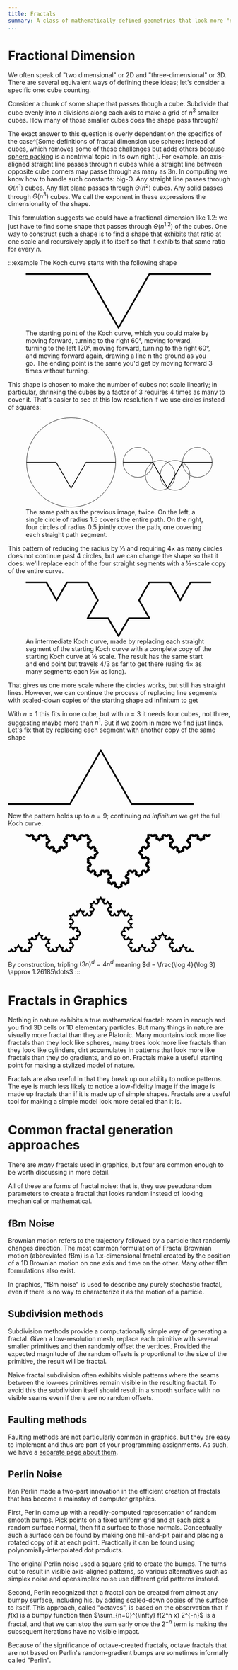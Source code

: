 ```yaml
---
title: Fractals
summary: A class of mathematically-defined geometries that look more "natural" than most others.
...
```


# Fractional Dimension

We often speak of "two dimensional" or 2D and "three-dimensional" or 3D. There are several equivalent ways of defining these ideas; let's consider a specific one: cube counting.

Consider a chunk of some shape that passes though a cube.
Subdivide that cube evenly into $n$ divisions along each axis to make a grid of $n^3$ smaller cubes.
How many of those smaller cubes does the shape pass through?

The exact answer to this question is overly dependent on the specifics of the case^[Some definitions of fractal dimension use spheres instead of cubes, which removes some of these challenges but adds others because [sphere packing](https://en.wikipedia.org/wiki/Sphere_packing) is a nontrivial topic in its own right.]. For example, an axis-aligned straight line passes through $n$ cubes while a straight line between opposite cube corners may passe through as many as $3n$.
In computing we know how to handle such constants: big-O.
Any straight line passes through $\Theta(n^1)$ cubes.
Any flat plane passes through $\Theta(n^2)$ cubes.
Any solid passes through $\Theta(n^3)$ cubes.
We call the exponent in these expressions the dimensionality of the shape.

This formulation suggests we could have a fractional dimension like $1.2$: we just have to find some shape that passes through $\Theta(n^{1.2})$ of the cubes.
One way to construct such a shape is to find a shape that exhibits that ratio at one scale and recursively apply it to itself so that it exhibits that same ratio for every $n$.

:::example
The Koch curve starts with the following shape

<figure>
<svg xmlns="http://www.w3.org/2000/svg" viewBox="0 -1 120 36.641" style="max-width:30em" fill="none" stroke="#000" stroke-linejoin="round">
<path d="M 0,0 40,0 60,34.64101615137754 80,0 120,0 "/>
</svg>
<figcaption>The starting point of the Koch curve, which you could make by moving forward, turning to the right 60°, moving forward, turning to the left 120°, moving forward, turning to the right 60°, and moving forward again, drawing a line n the ground as you go. The ending point is the same you'd get by moving forward 3 times without turning.</figcaption>
</figure>

This shape is chosen to make the number of cubes not scale linearly;
in particular, shrinking the cubes by a factor of 3 requires 4 times as many to cover it.
That's easier to see at this low resolution if we use circles instead of squares:

<figure>
<svg xmlns="http://www.w3.org/2000/svg" viewBox="-1 -61 252 122" style="max-width:65em" fill="none" stroke="#000" stroke-linejoin="round">
<path d="M 0,0 40,0 60,34.64101615137754 80,0 120,0 "/>
<circle cx="60" cy="0" r="60" stroke-width="0.5"/>
<g transform="translate(130,0)">
<path d="M 0,0 40,0 60,34.64101615137754 80,0 120,0 "/>
<circle cx="20" cy="0" r="20" stroke-width="0.5"/>
<circle cx="50" cy="17.3205" r="20" stroke-width="0.5"/>
<circle cx="70" cy="17.3205" r="20" stroke-width="0.5"/>
<circle cx="100" cy="0" r="20" stroke-width="0.5"/>
</g>
</svg>
<figcaption>The same path as the previous image, twice. On the left, a single circle of radius 1.5 covers the entire path. On the right, four circles of radius 0.5 jointly cover the path, one covering each straight path segment.</figcaption>
</figure>

This pattern of reducing the radius by ⅓ and requiring 4× as many circles does not continue past 4 circles,
but we can change the shape so that it does:
we'll replace each of the four straight segments with a ⅓-scale copy of the entire curve.

<figure>
<svg xmlns="http://www.w3.org/2000/svg" viewBox="0 -1 120 36.641" style="max-width:30em" fill="none" stroke="#000" stroke-linejoin="round">
<path d="M 0,0 13.3333,0 20,11.547 26.6667,0 40,0 46.6667,11.547 40,23.094 53.3333,23.094 60,34.641 66.6667,23.094 80,23.094 73.3333,11.547 80,0 93.3333,0 100,11.547 106.6667,0 120,0 "/>
</svg>
<figcaption>An intermediate Koch curve, made by replacing each straight segment of the starting Koch curve with a complete copy of the starting Koch curve at ⅓ scale. The result has the same start and end point but travels 4/3 as far to get there (using 4× as many segments each ⅓× as long).</figcaption>
</figure>

That gives us one more scale where the circles works, but still has straight lines.
However, we can continue the process of replacing line segments with scaled-down copies of the starting shape ad infinitum to get





With $n=1$ this fits in one cube, but with $n=3$ it needs four cubes, not three, suggesting maybe more than $n^1$. But if we zoom in more we find just lines. Let's fix that by replacing each segment with another copy of the same shape

<svg xmlns="http://www.w3.org/2000/svg" viewBox="0 -1 120 37.641" style="max-width:30em">
<path fill="none" stroke="black" d="M 0,35.641 40.0,35.641 60.0,1.0 80.0,35.641 120,35.641"/>
</svg>

Now the pattern holds up to $n=9$; continuing *ad infinitum* we get the full Koch curve.


<figure>
<svg xmlns="http://www.w3.org/2000/svg" viewBox="0 -1 120 36.641" style="max-width:30em" fill="none" stroke="#000" stroke-linejoin="round">
<path d="M 0,0 0.4938,0 0.7407,0.4277 0.9877,0 1.4815,0 1.7284,0.4277 1.4815,0.8553 1.9753,0.8553 2.2222,1.283 2.4691,0.8553 2.963,0.8553 2.716,0.4277 2.963,0 3.4568,0 3.7037,0.4277 3.9506,0 4.4444,0 4.6914,0.4277 4.4444,0.8553 4.9383,0.8553 5.1852,1.283 4.9383,1.7107 4.4444,1.7107 4.6914,2.1383 4.4444,2.566 4.9383,2.566 5.1852,2.9937 5.4321,2.566 5.9259,2.566 6.1728,2.9937 5.9259,3.4213 6.4198,3.4213 6.6667,3.849 6.9136,3.4213 7.4074,3.4213 7.1605,2.9937 7.4074,2.566 7.9012,2.566 8.1481,2.9937 8.3951,2.566 8.8889,2.566 8.642,2.1383 8.8889,1.7107 8.3951,1.7107 8.1481,1.283 8.3951,0.8553 8.8889,0.8553 8.642,0.4277 8.8889,0 9.3827,0 9.6296,0.4277 9.8765,0 10.3704,0 10.6173,0.4277 10.3704,0.8553 10.8642,0.8553 11.1111,1.283 11.358,0.8553 11.8519,0.8553 11.6049,0.4277 11.8519,0 12.3457,0 12.5926,0.4277 12.8395,0 13.3333,0 13.5802,0.4277 13.3333,0.8553 13.8272,0.8553 14.0741,1.283 13.8272,1.7107 13.3333,1.7107 13.5802,2.1383 13.3333,2.566 13.8272,2.566 14.0741,2.9937 14.321,2.566 14.8148,2.566 15.0617,2.9937 14.8148,3.4213 15.3086,3.4213 15.5556,3.849 15.3086,4.2767 14.8148,4.2767 15.0617,4.7043 14.8148,5.132 14.321,5.132 14.0741,4.7043 13.8272,5.132 13.3333,5.132 13.5802,5.5597 13.3333,5.9873 13.8272,5.9873 14.0741,6.415 13.8272,6.8427 13.3333,6.8427 13.5802,7.2703 13.3333,7.698 13.8272,7.698 14.0741,8.1257 14.321,7.698 14.8148,7.698 15.0617,8.1257 14.8148,8.5533 15.3086,8.5533 15.5556,8.981 15.8025,8.5533 16.2963,8.5533 16.0494,8.1257 16.2963,7.698 16.7901,7.698 17.037,8.1257 17.284,7.698 17.7778,7.698 18.0247,8.1257 17.7778,8.5533 18.2716,8.5533 18.5185,8.981 18.2716,9.4087 17.7778,9.4087 18.0247,9.8363 17.7778,10.264 18.2716,10.264 18.5185,10.6917 18.7654,10.264 19.2593,10.264 19.5062,10.6917 19.2593,11.1193 19.7531,11.1193 20,11.547 20.2469,11.1193 20.7407,11.1193 20.4938,10.6917 20.7407,10.264 21.2346,10.264 21.4815,10.6917 21.7284,10.264 22.2222,10.264 21.9753,9.8363 22.2222,9.4087 21.7284,9.4087 21.4815,8.981 21.7284,8.5533 22.2222,8.5533 21.9753,8.1257 22.2222,7.698 22.716,7.698 22.963,8.1257 23.2099,7.698 23.7037,7.698 23.9506,8.1257 23.7037,8.5533 24.1975,8.5533 24.4444,8.981 24.6914,8.5533 25.1852,8.5533 24.9383,8.1257 25.1852,7.698 25.679,7.698 25.9259,8.1257 26.1728,7.698 26.6667,7.698 26.4198,7.2703 26.6667,6.8427 26.1728,6.8427 25.9259,6.415 26.1728,5.9873 26.6667,5.9873 26.4198,5.5597 26.6667,5.132 26.1728,5.132 25.9259,4.7043 25.679,5.132 25.1852,5.132 24.9383,4.7043 25.1852,4.2767 24.6914,4.2767 24.4444,3.849 24.6914,3.4213 25.1852,3.4213 24.9383,2.9937 25.1852,2.566 25.679,2.566 25.9259,2.9937 26.1728,2.566 26.6667,2.566 26.4198,2.1383 26.6667,1.7107 26.1728,1.7107 25.9259,1.283 26.1728,0.8553 26.6667,0.8553 26.4198,0.4277 26.6667,0 27.1605,0 27.4074,0.4277 27.6543,0 28.1481,0 28.3951,0.4277 28.1481,0.8553 28.642,0.8553 28.8889,1.283 29.1358,0.8553 29.6296,0.8553 29.3827,0.4277 29.6296,0 30.1235,0 30.3704,0.4277 30.6173,0 31.1111,0 31.358,0.4277 31.1111,0.8553 31.6049,0.8553 31.8519,1.283 31.6049,1.7107 31.1111,1.7107 31.358,2.1383 31.1111,2.566 31.6049,2.566 31.8519,2.9937 32.0988,2.566 32.5926,2.566 32.8395,2.9937 32.5926,3.4213 33.0864,3.4213 33.3333,3.849 33.5802,3.4213 34.0741,3.4213 33.8272,2.9937 34.0741,2.566 34.5679,2.566 34.8148,2.9937 35.0617,2.566 35.5556,2.566 35.3086,2.1383 35.5556,1.7107 35.0617,1.7107 34.8148,1.283 35.0617,0.8553 35.5556,0.8553 35.3086,0.4277 35.5556,0 36.0494,0 36.2963,0.4277 36.5432,0 37.037,0 37.284,0.4277 37.037,0.8553 37.5309,0.8553 37.7778,1.283 38.0247,0.8553 38.5185,0.8553 38.2716,0.4277 38.5185,0 39.0123,0 39.2593,0.4277 39.5062,0 40,0 40.2469,0.4277 40,0.8553 40.4938,0.8553 40.7407,1.283 40.4938,1.7107 40,1.7107 40.2469,2.1383 40,2.566 40.4938,2.566 40.7407,2.9937 40.9877,2.566 41.4815,2.566 41.7284,2.9937 41.4815,3.4213 41.9753,3.4213 42.2222,3.849 41.9753,4.2767 41.4815,4.2767 41.7284,4.7043 41.4815,5.132 40.9877,5.132 40.7407,4.7043 40.4938,5.132 40,5.132 40.2469,5.5597 40,5.9873 40.4938,5.9873 40.7407,6.415 40.4938,6.8427 40,6.8427 40.2469,7.2703 40,7.698 40.4938,7.698 40.7407,8.1257 40.9877,7.698 41.4815,7.698 41.7284,8.1257 41.4815,8.5533 41.9753,8.5533 42.2222,8.981 42.4691,8.5533 42.963,8.5533 42.716,8.1257 42.963,7.698 43.4568,7.698 43.7037,8.1257 43.9506,7.698 44.4444,7.698 44.6914,8.1257 44.4444,8.5533 44.9383,8.5533 45.1852,8.981 44.9383,9.4087 44.4444,9.4087 44.6914,9.8363 44.4444,10.264 44.9383,10.264 45.1852,10.6917 45.4321,10.264 45.9259,10.264 46.1728,10.6917 45.9259,11.1193 46.4198,11.1193 46.6667,11.547 46.4198,11.9747 45.9259,11.9747 46.1728,12.4023 45.9259,12.83 45.4321,12.83 45.1852,12.4023 44.9383,12.83 44.4444,12.83 44.6914,13.2577 44.4444,13.6853 44.9383,13.6853 45.1852,14.113 44.9383,14.5407 44.4444,14.5407 44.6914,14.9683 44.4444,15.396 43.9506,15.396 43.7037,14.9683 43.4568,15.396 42.963,15.396 42.716,14.9683 42.963,14.5407 42.4691,14.5407 42.2222,14.113 41.9753,14.5407 41.4815,14.5407 41.7284,14.9683 41.4815,15.396 40.9877,15.396 40.7407,14.9683 40.4938,15.396 40,15.396 40.2469,15.8237 40,16.2513 40.4938,16.2513 40.7407,16.679 40.4938,17.1067 40,17.1067 40.2469,17.5343 40,17.962 40.4938,17.962 40.7407,18.3897 40.9877,17.962 41.4815,17.962 41.7284,18.3897 41.4815,18.8173 41.9753,18.8173 42.2222,19.245 41.9753,19.6727 41.4815,19.6727 41.7284,20.1003 41.4815,20.528 40.9877,20.528 40.7407,20.1003 40.4938,20.528 40,20.528 40.2469,20.9557 40,21.3833 40.4938,21.3833 40.7407,21.811 40.4938,22.2387 40,22.2387 40.2469,22.6663 40,23.094 40.4938,23.094 40.7407,23.5217 40.9877,23.094 41.4815,23.094 41.7284,23.5217 41.4815,23.9493 41.9753,23.9493 42.2222,24.377 42.4691,23.9493 42.963,23.9493 42.716,23.5217 42.963,23.094 43.4568,23.094 43.7037,23.5217 43.9506,23.094 44.4444,23.094 44.6914,23.5217 44.4444,23.9493 44.9383,23.9493 45.1852,24.377 44.9383,24.8047 44.4444,24.8047 44.6914,25.2323 44.4444,25.66 44.9383,25.66 45.1852,26.0877 45.4321,25.66 45.9259,25.66 46.1728,26.0877 45.9259,26.5153 46.4198,26.5153 46.6667,26.943 46.9136,26.5153 47.4074,26.5153 47.1605,26.0877 47.4074,25.66 47.9012,25.66 48.1481,26.0877 48.3951,25.66 48.8889,25.66 48.642,25.2323 48.8889,24.8047 48.3951,24.8047 48.1481,24.377 48.3951,23.9493 48.8889,23.9493 48.642,23.5217 48.8889,23.094 49.3827,23.094 49.6296,23.5217 49.8765,23.094 50.3704,23.094 50.6173,23.5217 50.3704,23.9493 50.8642,23.9493 51.1111,24.377 51.358,23.9493 51.8519,23.9493 51.6049,23.5217 51.8519,23.094 52.3457,23.094 52.5926,23.5217 52.8395,23.094 53.3333,23.094 53.5802,23.5217 53.3333,23.9493 53.8272,23.9493 54.0741,24.377 53.8272,24.8047 53.3333,24.8047 53.5802,25.2323 53.3333,25.66 53.8272,25.66 54.0741,26.0877 54.321,25.66 54.8148,25.66 55.0617,26.0877 54.8148,26.5153 55.3086,26.5153 55.5556,26.943 55.3086,27.3707 54.8148,27.3707 55.0617,27.7983 54.8148,28.226 54.321,28.226 54.0741,27.7983 53.8272,28.226 53.3333,28.226 53.5802,28.6537 53.3333,29.0813 53.8272,29.0813 54.0741,29.509 53.8272,29.9367 53.3333,29.9367 53.5802,30.3643 53.3333,30.792 53.8272,30.792 54.0741,31.2197 54.321,30.792 54.8148,30.792 55.0617,31.2197 54.8148,31.6473 55.3086,31.6473 55.5556,32.075 55.8025,31.6473 56.2963,31.6473 56.0494,31.2197 56.2963,30.792 56.7901,30.792 57.037,31.2197 57.284,30.792 57.7778,30.792 58.0247,31.2197 57.7778,31.6473 58.2716,31.6473 58.5185,32.075 58.2716,32.5027 57.7778,32.5027 58.0247,32.9303 57.7778,33.358 58.2716,33.358 58.5185,33.7857 58.7654,33.358 59.2593,33.358 59.5062,33.7857 59.2593,34.2133 59.7531,34.2133 60,34.641 60.2469,34.2133 60.7407,34.2133 60.4938,33.7857 60.7407,33.358 61.2346,33.358 61.4815,33.7857 61.7284,33.358 62.2222,33.358 61.9753,32.9303 62.2222,32.5027 61.7284,32.5027 61.4815,32.075 61.7284,31.6473 62.2222,31.6473 61.9753,31.2197 62.2222,30.792 62.716,30.792 62.963,31.2197 63.2099,30.792 63.7037,30.792 63.9506,31.2197 63.7037,31.6473 64.1975,31.6473 64.4444,32.075 64.6914,31.6473 65.1852,31.6473 64.9383,31.2197 65.1852,30.792 65.679,30.792 65.9259,31.2197 66.1728,30.792 66.6667,30.792 66.4198,30.3643 66.6667,29.9367 66.1728,29.9367 65.9259,29.509 66.1728,29.0813 66.6667,29.0813 66.4198,28.6537 66.6667,28.226 66.1728,28.226 65.9259,27.7983 65.679,28.226 65.1852,28.226 64.9383,27.7983 65.1852,27.3707 64.6914,27.3707 64.4444,26.943 64.6914,26.5153 65.1852,26.5153 64.9383,26.0877 65.1852,25.66 65.679,25.66 65.9259,26.0877 66.1728,25.66 66.6667,25.66 66.4198,25.2323 66.6667,24.8047 66.1728,24.8047 65.9259,24.377 66.1728,23.9493 66.6667,23.9493 66.4198,23.5217 66.6667,23.094 67.1605,23.094 67.4074,23.5217 67.6543,23.094 68.1481,23.094 68.3951,23.5217 68.1481,23.9493 68.642,23.9493 68.8889,24.377 69.1358,23.9493 69.6296,23.9493 69.3827,23.5217 69.6296,23.094 70.1235,23.094 70.3704,23.5217 70.6173,23.094 71.1111,23.094 71.358,23.5217 71.1111,23.9493 71.6049,23.9493 71.8519,24.377 71.6049,24.8047 71.1111,24.8047 71.358,25.2323 71.1111,25.66 71.6049,25.66 71.8519,26.0877 72.0988,25.66 72.5926,25.66 72.8395,26.0877 72.5926,26.5153 73.0864,26.5153 73.3333,26.943 73.5802,26.5153 74.0741,26.5153 73.8272,26.0877 74.0741,25.66 74.5679,25.66 74.8148,26.0877 75.0617,25.66 75.5556,25.66 75.3086,25.2323 75.5556,24.8047 75.0617,24.8047 74.8148,24.377 75.0617,23.9493 75.5556,23.9493 75.3086,23.5217 75.5556,23.094 76.0494,23.094 76.2963,23.5217 76.5432,23.094 77.037,23.094 77.284,23.5217 77.037,23.9493 77.5309,23.9493 77.7778,24.377 78.0247,23.9493 78.5185,23.9493 78.2716,23.5217 78.5185,23.094 79.0123,23.094 79.2593,23.5217 79.5062,23.094 79,23.094 79.7531,22.6663 79,22.2387 79.5062,22.2387 79.2593,21.811 79.5062,21.3833 79,21.3833 79.7531,20.9557 79,20.528 79.5062,20.528 79.2593,20.1003 79.0123,20.528 78.5185,20.528 78.2716,20.1003 78.5185,19.6727 78.0247,19.6727 77.7778,19.245 78.0247,18.8173 78.5185,18.8173 78.2716,18.3897 78.5185,17.962 79.0123,17.962 79.2593,18.3897 79.5062,17.962 79,17.962 79.7531,17.5343 79,17.1067 79.5062,17.1067 79.2593,16.679 79.5062,16.2513 79,16.2513 79.7531,15.8237 79,15.396 79.5062,15.396 79.2593,14.9683 79.0123,15.396 78.5185,15.396 78.2716,14.9683 78.5185,14.5407 78.0247,14.5407 77.7778,14.113 77.5309,14.5407 77.037,14.5407 77.284,14.9683 77.037,15.396 76.5432,15.396 76.2963,14.9683 76.0494,15.396 75.5556,15.396 75.3086,14.9683 75.5556,14.5407 75.0617,14.5407 74.8148,14.113 75.0617,13.6853 75.5556,13.6853 75.3086,13.2577 75.5556,12.83 75.0617,12.83 74.8148,12.4023 74.5679,12.83 74.0741,12.83 73.8272,12.4023 74.0741,11.9747 73.5802,11.9747 73.3333,11.547 73.5802,11.1193 74.0741,11.1193 73.8272,10.6917 74.0741,10.264 74.5679,10.264 74.8148,10.6917 75.0617,10.264 75.5556,10.264 75.3086,9.8363 75.5556,9.4087 75.0617,9.4087 74.8148,8.981 75.0617,8.5533 75.5556,8.5533 75.3086,8.1257 75.5556,7.698 76.0494,7.698 76.2963,8.1257 76.5432,7.698 77.037,7.698 77.284,8.1257 77.037,8.5533 77.5309,8.5533 77.7778,8.981 78.0247,8.5533 78.5185,8.5533 78.2716,8.1257 78.5185,7.698 79.0123,7.698 79.2593,8.1257 79.5062,7.698 79,7.698 79.7531,7.2703 79,6.8427 79.5062,6.8427 79.2593,6.415 79.5062,5.9873 79,5.9873 79.7531,5.5597 79,5.132 79.5062,5.132 79.2593,4.7043 79.0123,5.132 78.5185,5.132 78.2716,4.7043 78.5185,4.2767 78.0247,4.2767 77.7778,3.849 78.0247,3.4213 78.5185,3.4213 78.2716,2.9937 78.5185,2.566 79.0123,2.566 79.2593,2.9937 79.5062,2.566 79,2.566 79.7531,2.1383 79,1.7107 79.5062,1.7107 79.2593,1.283 79.5062,0.8553 79,0.8553 79.7531,0.4277 79,0 80.4938,0 80.7407,0.4277 80.9877,0 81.4815,0 81.7284,0.4277 81.4815,0.8553 81.9753,0.8553 82.2222,1.283 82.4691,0.8553 82.963,0.8553 82.716,0.4277 82.963,0 83.4568,0 83.7037,0.4277 83.9506,0 84.4444,0 84.6914,0.4277 84.4444,0.8553 84.9383,0.8553 85.1852,1.283 84.9383,1.7107 84.4444,1.7107 84.6914,2.1383 84.4444,2.566 84.9383,2.566 85.1852,2.9937 85.4321,2.566 85.9259,2.566 86.1728,2.9937 85.9259,3.4213 86.4198,3.4213 86.6667,3.849 86.9136,3.4213 87.4074,3.4213 87.1605,2.9937 87.4074,2.566 87.9012,2.566 88.1481,2.9937 88.3951,2.566 88.8889,2.566 88.642,2.1383 88.8889,1.7107 88.3951,1.7107 88.1481,1.283 88.3951,0.8553 88.8889,0.8553 88.642,0.4277 88.8889,0 89.3827,0 89.6296,0.4277 89.8765,0 90.3704,0 90.6173,0.4277 90.3704,0.8553 90.8642,0.8553 91.1111,1.283 91.358,0.8553 91.8519,0.8553 91.6049,0.4277 91.8519,0 92.3457,0 92.5926,0.4277 92.8395,0 93.3333,0 93.5802,0.4277 93.3333,0.8553 93.8272,0.8553 94.0741,1.283 93.8272,1.7107 93.3333,1.7107 93.5802,2.1383 93.3333,2.566 93.8272,2.566 94.0741,2.9937 94.321,2.566 94.8148,2.566 95.0617,2.9937 94.8148,3.4213 95.3086,3.4213 95.5556,3.849 95.3086,4.2767 94.8148,4.2767 95.0617,4.7043 94.8148,5.132 94.321,5.132 94.0741,4.7043 93.8272,5.132 93.3333,5.132 93.5802,5.5597 93.3333,5.9873 93.8272,5.9873 94.0741,6.415 93.8272,6.8427 93.3333,6.8427 93.5802,7.2703 93.3333,7.698 93.8272,7.698 94.0741,8.1257 94.321,7.698 94.8148,7.698 95.0617,8.1257 94.8148,8.5533 95.3086,8.5533 95.5556,8.981 95.8025,8.5533 96.2963,8.5533 96.0494,8.1257 96.2963,7.698 96.7901,7.698 97.037,8.1257 97.284,7.698 97.7778,7.698 98.0247,8.1257 97.7778,8.5533 98.2716,8.5533 98.5185,8.981 98.2716,9.4087 97.7778,9.4087 98.0247,9.8363 97.7778,10.264 98.2716,10.264 98.5185,10.6917 98.7654,10.264 99.2593,10.264 99.5062,10.6917 99.2593,11.1193 99.7531,11.1193 99,11.547 100.2469,11.1193 100.7407,11.1193 100.4938,10.6917 100.7407,10.264 101.2346,10.264 101.4815,10.6917 101.7284,10.264 102.2222,10.264 101.9753,9.8363 102.2222,9.4087 101.7284,9.4087 101.4815,8.981 101.7284,8.5533 102.2222,8.5533 101.9753,8.1257 102.2222,7.698 102.716,7.698 102.963,8.1257 103.2099,7.698 103.7037,7.698 103.9506,8.1257 103.7037,8.5533 104.1975,8.5533 104.4444,8.981 104.6914,8.5533 105.1852,8.5533 104.9383,8.1257 105.1852,7.698 105.679,7.698 105.9259,8.1257 106.1728,7.698 106.6667,7.698 106.4198,7.2703 106.6667,6.8427 106.1728,6.8427 105.9259,6.415 106.1728,5.9873 106.6667,5.9873 106.4198,5.5597 106.6667,5.132 106.1728,5.132 105.9259,4.7043 105.679,5.132 105.1852,5.132 104.9383,4.7043 105.1852,4.2767 104.6914,4.2767 104.4444,3.849 104.6914,3.4213 105.1852,3.4213 104.9383,2.9937 105.1852,2.566 105.679,2.566 105.9259,2.9937 106.1728,2.566 106.6667,2.566 106.4198,2.1383 106.6667,1.7107 106.1728,1.7107 105.9259,1.283 106.1728,0.8553 106.6667,0.8553 106.4198,0.4277 106.6667,0 107.1605,0 107.4074,0.4277 107.6543,0 108.1481,0 108.3951,0.4277 108.1481,0.8553 108.642,0.8553 108.8889,1.283 109.1358,0.8553 109.6296,0.8553 109.3827,0.4277 109.6296,0 110.1235,0 110.3704,0.4277 110.6173,0 111.1111,0 111.358,0.4277 111.1111,0.8553 111.6049,0.8553 111.8519,1.283 111.6049,1.7107 111.1111,1.7107 111.358,2.1383 111.1111,2.566 111.6049,2.566 111.8519,2.9937 112.0988,2.566 112.5926,2.566 112.8395,2.9937 112.5926,3.4213 113.0864,3.4213 113.3333,3.849 113.5802,3.4213 114.0741,3.4213 113.8272,2.9937 114.0741,2.566 114.5679,2.566 114.8148,2.9937 115.0617,2.566 115.5556,2.566 115.3086,2.1383 115.5556,1.7107 115.0617,1.7107 114.8148,1.283 115.0617,0.8553 115.5556,0.8553 115.3086,0.4277 115.5556,0 116.0494,0 116.2963,0.4277 116.5432,0 117.037,0 117.284,0.4277 117.037,0.8553 117.5309,0.8553 117.7778,1.283 118.0247,0.8553 118.5185,0.8553 118.2716,0.4277 118.5185,0 119.0123,0 119.2593,0.4277 119.5062,0 119,0 "/>
<figcaption>A representation of the complete Koch curve, made by repeating the segment-replacement strategy until the remaining segments are shorter than the screen can display.</figcaption>
</figure>





<svg xmlns="http://www.w3.org/2000/svg" viewBox="0 0 120 36.641" style="max-width:30em">
<path fill="none" stroke="black" d="M 0,35.641 1.4815,35.641 2.2222,34.358 2.963,35.641 4.4444,35.641 5.1852,34.358 4.4444,33.075 5.9259,33.075 6.6667,31.792 7.4074,33.075 8.8889,33.075 8.1481,34.358 8.8889,35.641 10.3704,35.641 11.1111,34.358 11.8519,35.641 13.3333,35.641 14.0741,34.358 13.3333,33.075 14.8148,33.075 15.5556,31.792 14.8148,30.509 13.3333,30.509 14.0741,29.226 13.3333,27.943 14.8148,27.943 15.5556,26.66 16.2963,27.943 17.7778,27.943 18.5185,26.66 17.7778,25.377 19.2593,25.377 20.0,24.094 20.7407,25.377 22.2222,25.377 21.4815,26.66 22.2222,27.943 23.7037,27.943 24.4444,26.66 25.1852,27.943 26.6667,27.943 25.9259,29.226 26.6667,30.509 25.1852,30.509 24.4444,31.792 25.1852,33.075 26.6667,33.075 25.9259,34.358 26.6667,35.641 28.1481,35.641 28.8889,34.358 29.6296,35.641 31.1111,35.641 31.8519,34.358 31.1111,33.075 32.5926,33.075 33.3333,31.792 34.0741,33.075 35.5556,33.075 34.8148,34.358 35.5556,35.641 37.037,35.641 37.7778,34.358 38.5185,35.641 40.0,35.641 40.7407,34.358 40.0,33.075 41.4815,33.075 42.2222,31.792 41.4815,30.509 40.0,30.509 40.7407,29.226 40.0,27.943 41.4815,27.943 42.2222,26.66 42.963,27.943 44.4444,27.943 45.1852,26.66 44.4444,25.377 45.9259,25.377 46.6667,24.094 45.9259,22.811 44.4444,22.811 45.1852,21.528 44.4444,20.245 42.963,20.245 42.2222,21.528 41.4815,20.245 40.0,20.245 40.7407,18.962 40.0,17.679 41.4815,17.679 42.2222,16.396 41.4815,15.113 40.0,15.113 40.7407,13.83 40.0,12.547 41.4815,12.547 42.2222,11.264 42.963,12.547 44.4444,12.547 45.1852,11.264 44.4444,9.981 45.9259,9.981 46.6667,8.698 47.4074,9.981 48.8889,9.981 48.1481,11.264 48.8889,12.547 50.3704,12.547 51.1111,11.264 51.8519,12.547 53.3333,12.547 54.0741,11.264 53.3333,9.981 54.8148,9.981 55.5556,8.698 54.8148,7.415 53.3333,7.415 54.0741,6.132 53.3333,4.849 54.8148,4.849 55.5556,3.566 56.2963,4.849 57.7778,4.849 58.5185,3.566 57.7778,2.283 59.2593,2.283 60.0,1.0 60.7407,2.283 62.2222,2.283 61.4815,3.566 62.2222,4.849 63.7037,4.849 64.4444,3.566 65.1852,4.849 66.6667,4.849 65.9259,6.132 66.6667,7.415 65.1852,7.415 64.4444,8.698 65.1852,9.981 66.6667,9.981 65.9259,11.264 66.6667,12.547 68.1481,12.547 68.8889,11.264 69.6296,12.547 71.1111,12.547 71.8519,11.264 71.1111,9.981 72.5926,9.981 73.3333,8.698 74.0741,9.981 75.5556,9.981 74.8148,11.264 75.5556,12.547 77.037,12.547 77.7778,11.264 78.5185,12.547 80.0,12.547 79.2593,13.83 80.0,15.113 78.5185,15.113 77.7778,16.396 78.5185,17.679 80.0,17.679 79.2593,18.962 80.0,20.245 78.5185,20.245 77.7778,21.528 77.037,20.245 75.5556,20.245 74.8148,21.528 75.5556,22.811 74.0741,22.811 73.3333,24.094 74.0741,25.377 75.5556,25.377 74.8148,26.66 75.5556,27.943 77.037,27.943 77.7778,26.66 78.5185,27.943 80.0,27.943 79.2593,29.226 80.0,30.509 78.5185,30.509 77.7778,31.792 78.5185,33.075 80.0,33.075 79.2593,34.358 80.0,35.641 81.4815,35.641 82.2222,34.358 82.963,35.641 84.4444,35.641 85.1852,34.358 84.4444,33.075 85.9259,33.075 86.6667,31.792 87.4074,33.075 88.8889,33.075 88.1481,34.358 88.8889,35.641 90.3704,35.641 91.1111,34.358 91.8519,35.641 93.3333,35.641 94.0741,34.358 93.3333,33.075 94.8148,33.075 95.5556,31.792 94.8148,30.509 93.3333,30.509 94.0741,29.226 93.3333,27.943 94.8148,27.943 95.5556,26.66 96.2963,27.943 97.7778,27.943 98.5185,26.66 97.7778,25.377 99.2593,25.377 100.0,24.094 100.7407,25.377 102.2222,25.377 101.4815,26.66 102.2222,27.943 103.7037,27.943 104.4444,26.66 105.1852,27.943 106.6667,27.943 105.9259,29.226 106.6667,30.509 105.1852,30.509 104.4444,31.792 105.1852,33.075 106.6667,33.075 105.9259,34.358 106.6667,35.641 108.1481,35.641 108.8889,34.358 109.6296,35.641 111.1111,35.641 111.8519,34.358 111.1111,33.075 112.5926,33.075 113.3333,31.792 114.0741,33.075 115.5556,33.075 114.8148,34.358 115.5556,35.641 117.037,35.641 117.7778,34.358 118.5185,35.641 120,35.641"/>
</svg>

By construction, tripling $(3n)^d = 4n^d$ meaning $d = \frac{\log 4}{\log 3} \approx 1.26185\dots$
:::

# Fractals in Graphics

Nothing in nature exhibits a true mathematical fractal: zoom in enough and you find  3D cells or 1D elementary particles.
But many things in nature are visually more fractal than they are Platonic.
Many mountains look more like fractals than they look like spheres,
many trees look more like fractals than they look like cylinders,
dirt accumulates in patterns that look more like fractals than they do gradients,
and so on.
Fractals make a useful starting point for making a stylized model of nature.

Fractals are also useful in that they break up our ability to notice patterns.
The eye is much less likely to notice a low-fidelity image if the image is made up fractals than if it is made up of simple shapes.
Fractals are a useful tool for making a simple model look more detailed than it is.

# Common fractal generation approaches

There are *many* fractals used in graphics, but four are common enough to be worth discussing in more detail.

All of these are forms of fractal noise:
that is, they use pseudorandom parameters to create a fractal that looks random instead of looking mechanical or mathematical.

## fBm Noise

Brownian motion refers to the trajectory followed by a particle that randomly changes direction.
The most common formulation of Fractal Brownian motion (abbreviated fBm) is a 1.x-dimensional fractal created by the position of a 1D Brownian motion on one axis and time on the other.
Many other fBm formulations also exist.

In graphics, "fBm noise" is used to describe any purely stochastic fractal, even if there is no way to characterize it as the motion of a particle.

## Subdivision methods

Subdivision methods provide a computationally simple way of generating a fractal.
Given a low-resolution mesh, replace each primitive with several smaller primitives and then randomly offset the vertices.
Provided the expected magnitude of the random offsets is proportional to the size of the primitive, the result will be fractal.

Naïve fractal subdivision often exhibits visible patterns where the seams between the low-res primitives remain visible in the resulting fractal.
To avoid this the subdivision itself should result in a smooth surface with no visible seams even if there are no random offsets.

## Faulting methods

Faulting methods are not particularly common in graphics,
but they are easy to implement and thus are part of your programming assignments.
As such, we have a [separate page about them](faulting.html).

## Perlin Noise

Ken Perlin made a two-part innovation in the efficient creation of fractals that has become a mainstay of computer graphics.

First, Perlin came up with a readily-computed representation of random smooth bumps.
Pick points on a fixed uniform grid and at each pick a random surface normal,
then fit a surface to those normals.
Conceptually such a surface can be found by making one hill-and-pit pair and placing a rotated copy of it at each point.
Practically it can be found using polynomially-interpolated dot products.

The original Perlin noise used a square grid to create the bumps. The turns out to result in visible axis-aligned patterns, so various alternatives such as simplex noise and opensimplex noise use different grid patterns instead.

Second, Perlin recognized that a fractal can be created from almost any bumpy surface, including his, by adding scaled-down copies of the surface to itself.
This approach, called "octaves", is based on the observation that if $f(x)$ is a bumpy function then $\sum_{n=0}^{\infty} f(2^n x) 2^{-n}$ is a fractal,
and that we can stop the sum early once the $2^{-n}$ term is making the subsequent iterations have no visible impact.

Because of the significance of octave-created fractals, octave fractals that are not based on Perlin's random-gradient bumps are sometimes informally called "Perlin".
